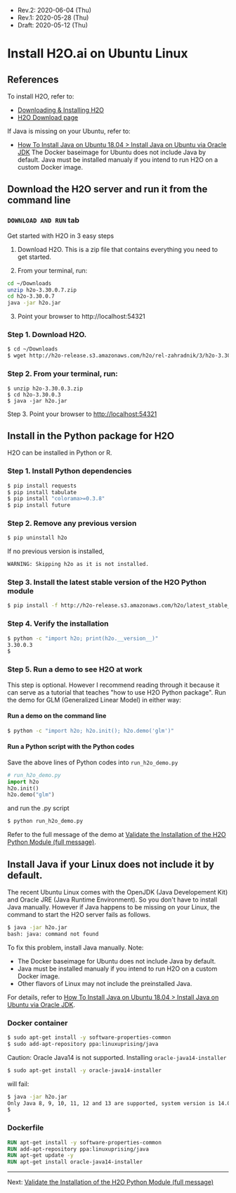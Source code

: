 * Rev.2: 2020-06-04 (Thu)
* Rev.1: 2020-05-28 (Thu)
* Draft: 2020-05-12 (Thu)

# Install H2O.ai on Ubuntu Linux
## References
To install H2O, refer to:
* [Downloading & Installing H2O](http://docs.h2o.ai/h2o/latest-stable/h2o-docs/downloading.html)
* [H2O Download page](http://h2o-release.s3.amazonaws.com/h2o/latest_stable.html)

If Java is missing on your Ubuntu, refer to:
* [How To Install Java on Ubuntu 18.04 > Install Java on Ubuntu via Oracle JDK](https://www.hostinger.com/tutorials/install-java-ubuntu)
The Docker baseimage for Ubuntu does not include Java by default. Java must be installed manualy if you intend to run H2O on a custom Docker image.

## Download the H2O server and run it from the command line

### `DOWNLOAD AND RUN` tab

Get started with H2O in 3 easy steps

1. Download H2O. This is a zip file that contains everything you need to get started.

2. From your terminal, run:

```bash
cd ~/Downloads
unzip h2o-3.30.0.7.zip
cd h2o-3.30.0.7
java -jar h2o.jar
```

3. Point your browser to http://localhost:54321 


### Step 1. Download H2O.

```bash
$ cd ~/Downloads
$ wget http://h2o-release.s3.amazonaws.com/h2o/rel-zahradnik/3/h2o-3.30.0.3.zip
```

### Step 2. From your terminal, run:

```bah
$ unzip h2o-3.30.0.3.zip
$ cd h2o-3.30.0.3
$ java -jar h2o.jar
```

Step 3. Point your browser to [http://localhost:54321](http://localhost:54321/)

## Install in the Python package for H2O

H2O can be installed in Python or R. 

### Step 1. Install Python dependencies

```bash
$ pip install requests
$ pip install tabulate
$ pip install "colorama>=0.3.8"
$ pip install future
```

### Step 2. Remove any previous version

```bash
$ pip uninstall h2o
```
If no previous version is installed,
```bash
WARNING: Skipping h2o as it is not installed.
```
### Step 3. Install the latest stable version of the H2O Python module
```bash
$ pip install -f http://h2o-release.s3.amazonaws.com/h2o/latest_stable_Py.html h2o
```

### Step 4. Verify the installation
```bash
$ python -c "import h2o; print(h2o.__version__)"
3.30.0.3
$
```
### Step 5. Run a demo to see H2O at work
This step is optional. However I recommend reading through it because it can serve as a tutorial that teaches "how to use H2O Python package". Run the demo for GLM (Generalized Linear Model) in either way:

#### Run a demo on the command line
```bash
$ python -c "import h2o; h2o.init(); h2o.demo('glm')"
```
#### Run a Python script with the Python codes
Save the above lines of Python codes into `run_h2o_demo.py`
```python
# run_h2o_demo.py
import h2o
h2o.init()
h2o.demo("glm")
```
and run the .py script
```bash
$ python run_h2o_demo.py
```

Refer to the full message of the demo at [Validate the Installation of the H2O Python Module (full message)](https://github.com/aimldl/python3/blob/master/packages/h2o/how_to/validate_the_installation_of_the_h2o_python_module-full_message.md).

## Install Java if your Linux does not include it by default.
The recent Ubuntu Linux comes with the OpenJDK (Java Developement Kit) and Oracle JRE (Java Runtime Environment). So you don't have to install Java manually. However if Java happens to be missing on your Linux, the command to start the H2O server fails as follows.
```bash
$ java -jar h2o.jar
bash: java: command not found
```
To fix this problem, install Java manually. Note:
* The Docker baseimage for Ubuntu does not include Java by default.
* Java must be installed manualy if you intend to run H2O on a custom Docker image.
* Other flavors of Linux may not include the preinstalled Java.

For details, refer to [How To Install Java on Ubuntu 18.04 > Install Java on Ubuntu via Oracle JDK](https://www.hostinger.com/tutorials/install-java-ubuntu).

### Docker container
```bash
$ sudo apt-get install -y software-properties-common
$ sudo add-apt-repository ppa:linuxuprising/java


```

Caution: Oracle Java14 is not supported.
Installing `oracle-java14-installer`
```bash
$ sudo apt-get install -y oracle-java14-installer
```
will fail:
```bash
$ java -jar h2o.jar
Only Java 8, 9, 10, 11, 12 and 13 are supported, system version is 14.0.1
$
```

### Dockerfile
```dockerfile
RUN apt-get install -y software-properties-common
RUN add-apt-repository ppa:linuxuprising/java
RUN apt-get update -y
RUN apt-get install oracle-java14-installer
```
-------------------
Next: [Validate the Installation of the H2O Python Module (full message)](https://github.com/aimldl/python3/blob/master/packages/h2o/how_to/validate_the_installation_of_the_h2o_python_module-full_message.md)
